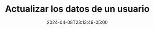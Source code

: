 ---
weight: 1400
title: "Actualizar los datos de un usuario"
description: "Actualizar los datos de un usuario"
icon: "category"
color: "primary"
date: "2024-04-08T23:13:49-05:00"
lastmod: "2024-04-08T23:13:49-05:00"
draft: false
toc: true
---